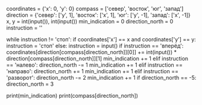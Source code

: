 coordinates = {'x': 0, 'y': 0}
compass = ['север', 'восток', 'юг', 'запад']
direction = {'север': ['y', 1], 'восток': ['x', 1], 'юг': ['y', -1], 'запад': ['x', -1]}
x, y = int(input()), int(input())
min_indication = 0
direction_north = 0
instruction = ''

while instruction != 'стоп':
    if coordinates['x'] == x and coordinates['y'] == y:
        instruction = 'стоп'
    else:
        instruction = input()
        if instruction == 'вперёд':
            coordinates[direction[compass[direction_north]][0]] += int(input()) * direction[compass[direction_north]][1]
            min_indication += 1
        elif instruction == 'налево':
            direction_north -= 1
            min_indication += 1
        elif instruction == 'направо':
            direction_north += 1
            min_indication += 1
        elif instruction == 'разворот':
            direction_north -= 2
            min_indication += 1
        if direction_north == -5:
            direction_north = 3

print(min_indication)
print(compass[direction_north])
